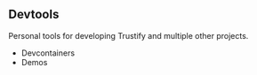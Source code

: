 ## Devtools
Personal tools for developing Trustify and multiple other projects.

- Devcontainers
- Demos
